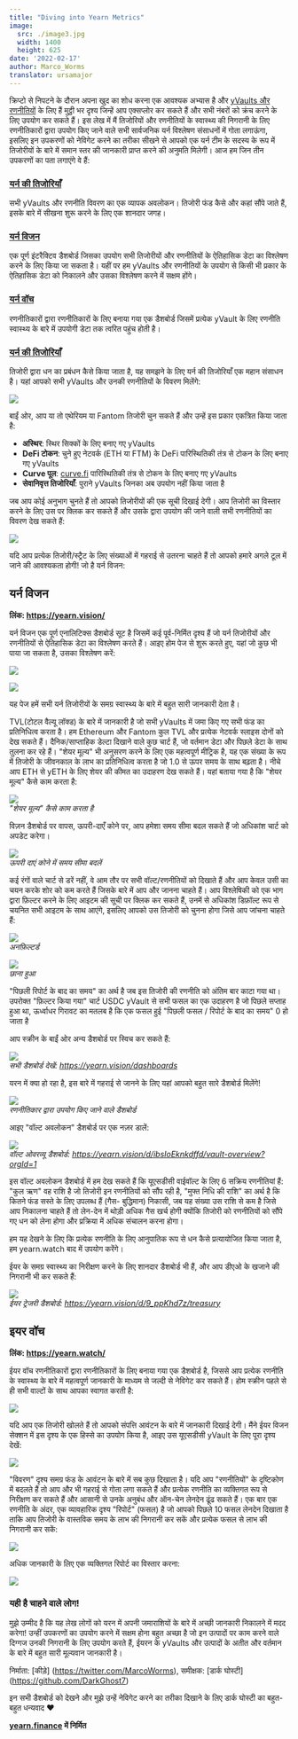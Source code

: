 ```yaml
---
title: "Diving into Yearn Metrics"
image:
  src: ./image3.jpg
  width: 1400
  height: 625
date: '2022-02-17'
author: Marco_Worms
translator: ursamajor
---
```


क्रिप्टो से निपटने के दौरान अपना खुद का शोध करना एक आवश्यक अभ्यास है और [yVaults और रणनीतियों](https://medium.com/iearn/yearn-finance-explained-what-are-vaults-and-strategies-96970560432) के लिए हैं मुट्ठी भर दृश्य जिन्हें आप एक्सप्लोर कर सकते हैं और सभी नंबरों को क्रंच करने के लिए उपयोग कर सकते हैं। इस लेख में मैं तिजोरियों और रणनीतियों के स्वास्थ्य की निगरानी के लिए रणनीतिकारों द्वारा उपयोग किए जाने वाले सभी सार्वजनिक यर्न विश्लेषण संसाधनों में गोता लगाऊंगा, इसलिए इन उपकरणों को नेविगेट करने का तरीका सीखने से आपको एक यर्न टीम के सदस्य के रूप में तिजोरीयों के बारे में समान स्तर की जानकारी प्राप्त करने की अनुमति मिलेगी। आज हम जिन तीन उपकरणों का पता लगाएंगे वे हैं:

### **[यर्न की तिजोरियाँ](https://vaults.yearn.finance/)**

सभी yVaults और रणनीति विवरण का एक व्यापक अवलोकन। तिजोरी फंड कैसे और कहां सौंपे जाते हैं, इसके बारे में सीखना शुरू करने के लिए एक शानदार जगह।

### **[यर्न विजन](https://yearn.vision/)**

एक पूर्ण इंटरैक्टिव डैशबोर्ड जिसका उपयोग सभी तिजोरीयों और रणनीतियों के ऐतिहासिक डेटा का विश्लेषण करने के लिए किया जा सकता है। यहीं पर हम yVaults और रणनीतियों के उपयोग से किसी भी प्रकार के ऐतिहासिक डेटा को निकालने और उसका विश्लेषण करने में सक्षम होंगे।

### **[यर्न वॉच](https://yearn.watch/)**

रणनीतिकारों द्वारा रणनीतिकारों के लिए बनाया गया एक डैशबोर्ड जिसमें प्रत्येक yVault के लिए रणनीति स्वास्थ्य के बारे में उपयोगी डेटा तक त्वरित पहुंच होती है।

### **[यर्न की तिजोरियाँ](https://vaults.yearn.finance/)**

तिजोरी द्वारा धन का प्रबंधन कैसे किया जाता है, यह समझने के लिए यर्न की तिजोरियाँ एक महान संसाधन है। यहां आपको सभी yVaults और उनकी रणनीतियों के विवरण मिलेंगे:

![](./image1.jpg?w=1211&h=733)

बाईं ओर, आप या तो एथेरियम या Fantom तिजोरी चुन सकते हैं और उन्हें इस प्रकार एकत्रित किया जाता है:

- **अस्थिर**: स्थिर सिक्कों के लिए बनाए गए yVaults
- **DeFi टोकन**: चुने हुए नेटवर्क (ETH या FTM) के DeFi पारिस्थितिकी तंत्र से टोकन के लिए बनाए गए yVaults
- **Curve पूल**: [curve.fi](https://curve.fi/) पारिस्थितिकी तंत्र से टोकन के लिए बनाए गए yVaults
- **सेवानिवृत्त तिजोरियाँ**: पुराने yVaults जिनका अब उपयोग नहीं किया जाता है

जब आप कोई अनुभाग चुनते हैं तो आपको तिजोरीयों की एक सूची दिखाई देगी। आप तिजोरी का विस्तार करने के लिए उस पर क्लिक कर सकते हैं और उसके द्वारा उपयोग की जाने वाली सभी रणनीतियों का विवरण देख सकते हैं:

![](./image2.jpg?w=897&h=856)

यदि आप प्रत्येक तिजोरी/स्ट्रैट के लिए संख्याओं में गहराई से उतरना चाहते हैं तो आपको हमारे अगले टूल में जाने की आवश्यकता होगी! जो है यर्न विजन:

## **यर्न विजन**

**लिंक: https://yearn.vision/**

यर्न विजन एक पूर्ण एनालिटिक्स डैशबोर्ड सूट है जिसमें कई पूर्व-निर्मित दृश्य हैं जो यर्न तिजोरीयों और रणनीतियों से ऐतिहासिक डेटा का विश्लेषण करते हैं। आइए होम पेज से शुरू करते हुए, यहां जो कुछ भी पाया जा सकता है, उसका विश्लेषण करें:

![](./image3.jpg?w=1400&h=625)

![](./image4.jpg?w=1400&h=445)

यह पेज हमें सभी यर्न तिजोरीयों के समग्र स्वास्थ्य के बारे में बहुत सारी जानकारी देता है।

TVL(टोटल वैल्यू लॉक्ड) के बारे में जानकारी है जो सभी yVaults में जमा किए गए सभी फंड का प्रतिनिधित्व करता है। हम Ethereum और Fantom कुल TVL और प्रत्येक नेटवर्क स्लाइस दोनों को देख सकते हैं। दैनिक/साप्ताहिक डेल्टा दिखाने वाले कुछ चार्ट हैं, जो वर्तमान डेटा और पिछले डेटा के साथ तुलना कर रहे हैं। "शेयर मूल्य" भी अनुसरण करने के लिए एक महत्वपूर्ण मीट्रिक है, यह एक संख्या के रूप में तिजोरी के जीवनकाल के लाभ का प्रतिनिधित्व करता है जो 1.0 से ऊपर समय के साथ बढ़ता है। नीचे आप ETH से yETH के लिए शेयर की कीमत का उदाहरण देख सकते हैं। यहां बताया गया है कि "शेयर मूल्य" कैसे काम करता है:

![](./image5.jpg?w=1400&h=849)\
*"शेयर मूल्य" कैसे काम करता है*

विज़न डैशबोर्ड पर वापस, ऊपरी-दाएँ कोने पर, आप हमेशा समय सीमा बदल सकते हैं जो अधिकांश चार्ट को अपडेट करेगा।

![](./image6.jpg?w=226&h=469)\
*ऊपरी दाएं कोने में समय सीमा बदलें*

कई रंगों वाले चार्ट से डरें नहीं, वे आम तौर पर सभी वॉल्ट/रणनीतियों को दिखाते हैं और आप केवल उसी का चयन करके शोर को कम करते हैं जिसके बारे में आप और जानना चाहते हैं। आप विश्लेषिकी को एक भाग द्वारा फ़िल्टर करने के लिए आइटम की सूची पर क्लिक कर सकते हैं, उनमें से अधिकांश डिफ़ॉल्ट रूप से चयनित सभी आइटम के साथ आएंगे, इसलिए आपको उस तिजोरी को चुनना होगा जिसे आप जांचना चाहते हैं:

![](./image7.jpg?w=884&h=231)\
*अनफ़िल्टर्ड*

![](./image8.jpg?w=895&h=258)\
*छाना हुआ*

"पिछली रिपोर्ट के बाद का समय" का अर्थ है जब इस तिजोरी की रणनीति को अंतिम बार काटा गया था। उपरोक्त "फ़िल्टर किया गया" चार्ट USDC yVault से सभी फसल का एक उदाहरण है जो पिछले सप्ताह हुआ था, ऊर्ध्वाधर गिरावट का मतलब है कि एक फसल हुई "पिछली फसल / रिपोर्ट के बाद का समय" 0 हो जाता है

आप स्क्रीन के बाईं ओर अन्य डैशबोर्ड पर स्विच कर सकते हैं:

![](./image9.jpg?w=225&h=221)\
*सभी डैशबोर्ड देखें: https://yearn.vision/dashboards*

यरन में क्या हो रहा है, इस बारे में गहराई से जानने के लिए यहां आपको बहुत सारे डैशबोर्ड मिलेंगे!

![](./image10.jpg?w=1395&h=565)\
*रणनीतिकार द्वारा उपयोग किए जाने वाले डैशबोर्ड*

आइए "वॉल्ट अवलोकन" डैशबोर्ड पर एक नज़र डालें:

![](./image11.jpg?w=1400&h=640)\
*वॉल्ट ओवरव्यू डैशबोर्ड: https://yearn.vision/d/ibsIoEknkdffd/vault-overview?orgId=1*

इस वॉल्ट अवलोकन डैशबोर्ड में हम देख सकते हैं कि यूएसडीसी वाईवॉल्ट के लिए 6 सक्रिय रणनीतियां हैं: "कुल ऋण" वह राशि है जो तिजोरी इन रणनीतियों को सौंप रही है, "मुफ्त निधि की राशि" का अर्थ है कि कितने फंड सस्ते के लिए उपलब्ध हैं (गैस- बुद्धिमान) निकासी, जब यह संख्या उस राशि से कम है जिसे आप निकालना चाहते हैं तो लेन-देन में थोड़ी अधिक गैस खर्च होगी क्योंकि तिजोरी को रणनीतियों को सौंपे गए धन को लेना होगा और प्रक्रिया में अधिक संचालन करना होगा।

हम यह देखने के लिए कि प्रत्येक रणनीति के लिए आनुपातिक रूप से धन कैसे प्रत्यायोजित किया जाता है, हम yearn.watch बाद में उपयोग करेंगे।

ईयर के समग्र स्वास्थ्य का निरीक्षण करने के लिए शानदार डैशबोर्ड भी हैं, और आप डीएओ के खजाने की निगरानी भी कर सकते हैं:

![](./image12.jpg?w=1363&h=201)\
*ईयर ट्रेजरी डैशबोर्ड: https://yearn.vision/d/9_ppKhd7z/treasury*

## **इयर वॉच**

**लिंक: https://yearn.watch/**

ईयर वॉच रणनीतिकारों द्वारा रणनीतिकारों के लिए बनाया गया एक डैशबोर्ड है, जिससे आप प्रत्येक रणनीति के स्वास्थ्य के बारे में महत्वपूर्ण जानकारी के माध्यम से जल्दी से नेविगेट कर सकते हैं। होम स्क्रीन पहले से ही सभी वाल्टों के साथ आपका स्वागत करती है:

![](./image13.jpg?w=1255&h=799)

यदि आप एक तिजोरी खोलते हैं तो आपको संपत्ति आवंटन के बारे में जानकारी दिखाई देगी। मैंने ईयर विजन सेक्शन में इस दृश्य के एक हिस्से का उपयोग किया है, आइए उस यूएसडीसी yVault के लिए पूरा दृश्य देखें:

![](./image14.jpg?w=855&h=855)

"विवरण" दृश्य समग्र फंड के आवंटन के बारे में सब कुछ दिखाता है। यदि आप "रणनीतियों" के दृष्टिकोण में बदलते हैं तो आप और भी गहराई से गोता लगा सकते हैं और प्रत्येक रणनीति का व्यक्तिगत रूप से निरीक्षण कर सकते हैं और आसानी से उनके अनुबंध और ऑन-चेन लेनदेन ढूंढ सकते हैं।
एक बार एक रणनीति के अंदर, एक व्यावहारिक दृश्य "रिपोर्ट" (फसल) है जो आपको पिछले 10 फसल लेनदेन दिखाता है ताकि आप तिजोरी के वास्तविक समय के लाभ की निगरानी कर सकें और प्रत्येक फसल से लाभ की निगरानी कर सकें:

![](./image15.jpg?w=1253&h=759)

अधिक जानकारी के लिए एक व्यक्तिगत रिपोर्ट का विस्तार करना:

![](./image16.jpg?w=1157&h=415)

### **यही है चाहने वाले लोग!**

मुझे उम्मीद है कि यह लेख लोगों को यरन में अपनी जमाराशियों के बारे में अच्छी जानकारी निकालने में मदद करेगा! उन्हीं उपकरणों का उपयोग करने में सक्षम होना बहुत अच्छा है जो इन उत्पादों पर काम करने वाले दिग्गज उनकी निगरानी के लिए उपयोग करते हैं, ईयरन के yVaults और उत्पादों के अतीत और वर्तमान के बारे में बहुत सारी मूल्यवान जानकारी है।

निर्माता: [कीड़े] (https://twitter.com/MarcoWorms), समीक्षक: [डार्क घोस्टी] (https://github.com/DarkGhost7)

इन सभी डैशबोर्ड को देखने और मुझे उन्हें नेविगेट करने का तरीका दिखाने के लिए डार्क घोस्टी का बहुत-बहुत धन्यवाद ❤

**[yearn.finance](https://yearn.finance/) में निर्मित**
